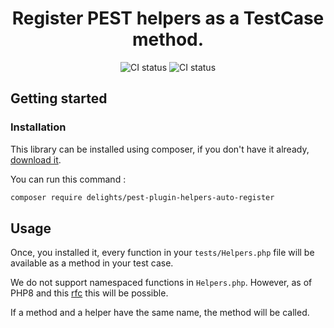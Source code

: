 <div style="text-align: center">

# Register PEST helpers as a TestCase method.
![CI status](https://github.com/felixdorn/pest-plugin-auto-helpers/workflows/Tests/badge.svg)
![CI status](https://github.com/felixdorn/pest-plugin-auto-helpers/workflows/Formats/badge.svg)

</div>

## Getting started

### Installation
This library can be installed using composer, if you don't have it already, [download it](https://getcomposer.org/download).

You can run this command :
```bash
composer require delights/pest-plugin-helpers-auto-register
```

## Usage

Once, you installed it, every function in your `tests/Helpers.php` file will be available as a method in your test case.

We do not support namespaced functions in `Helpers.php`. However, as of PHP8 and this [rfc](https://wiki.php.net/rfc/namespaced_names_as_token) this will be possible.

If a method and a helper have the same name, the method will be called.

